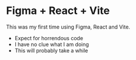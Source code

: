 # Figma + React + Vite
This was my first time using Figma, React and Vite.
- Expect for horrendous code
- I have no clue what I am doing
- This will probably take a while